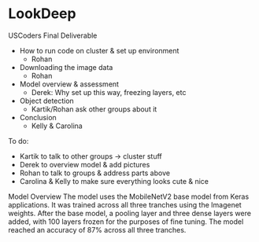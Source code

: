 # LookDeep

USCoders Final Deliverable
- How to run code on cluster & set up environment
   - Rohan
- Downloading the image data
   - Rohan
- Model overview & assessment
   - Derek: Why set up this way, freezing layers, etc
- Object detection 
   - Kartik/Rohan ask other groups about it
- Conclusion
   - Kelly & Carolina

To do: 
- Kartik to talk to other groups -> cluster stuff
- Derek to overview model & add pictures
- Rohan to talk to groups & address parts above
- Carolina & Kelly to make sure everything looks cute & nice


Model Overview
The model uses the MobileNetV2 base model from Keras applications. It was trained across all three tranches using the Imagenet weights. After the base model, a pooling layer and three dense layers were added, with 100 layers frozen for the purposes of fine tuning. The model reached an accuracy of 87% across all three tranches.
